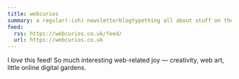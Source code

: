 ```yaml
---
title: webcurios
summary: a regular(-ish) newsletterblogtypething all about stuff on the internet that its author finds interesting and thinks you might too
feed:
  rss: https://webcurios.co.uk/feed/
  url: https://webcurios.co.uk
---
```


I _love_ this feed! So much interesting web-related joy — creativity, web art, little online digital gardens.
